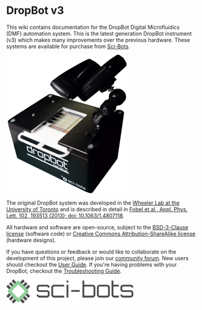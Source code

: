 # DropBot v3

This wiki contains documentation for the DropBot Digital Microfluidics (DMF) automation system. This is the latest generation DropBot instrument (v3) which makes many improvements over the previous hardware. These systems are available for purchase from [Sci-Bots](https://sci-bots.com/dropbot).

[![DropBot v3](png/dropbot-v3.png)](https://sci-bots.com/dropbot)

The original DropBot system was developed in the [Wheeler Lab at the University of Toronto](http://microfluidics.utoronto.ca/dropbot) and is described in detail in [Fobel et al., Appl. Phys. Lett. 102, 193513 (2013); doi: 10.1063/1.4807118](http://dx.doi.org/10.1063/1.4807118).

All hardware and software are open-source, subject to the [BSD-3-Clause license](https://github.com/sci-bots/microdrop/blob/master/LICENSE.md) (software code) or [Creative Commons Attribution-ShareAlike license](http://creativecommons.org/licenses/by-sa/3.0) (hardware designs).

If you have questions or feedback or would like to collaborate on the development of this project, please join our [community forum](https://forum.sci-bots.com). New users should checkout the [User Guide](https://github.com/sci-bots/dropbot-v3/wiki/UserGuide). If you're having problems with your DropBot, checkout the [Troubleshooting Guide](https://github.com/sci-bots/dropbot-v3/wiki/Troubleshooting).

[![Sci-Bots logo](png/sci-bots-logo.png)](https://sci-bots.com/dropbot)
